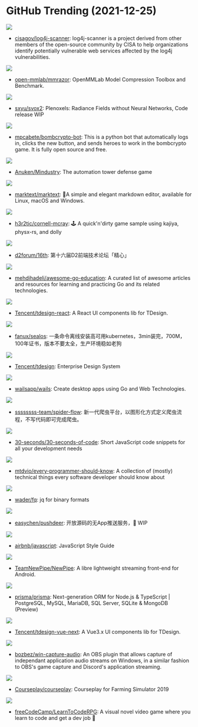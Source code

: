 # GitHub Trending (2021-12-25)

![](https://img.shields.io/badge/Java-New%20140-green?style=flat-square&logo=appveyor)
- [cisagov/log4j-scanner](https://github.com/cisagov/log4j-scanner): log4j-scanner is a project derived from other members of the open-source community by CISA to help organizations identify potentially vulnerable web services affected by the log4j vulnerabilities.

![](https://img.shields.io/badge/Python-New%2033-green?style=flat-square&logo=appveyor)
- [open-mmlab/mmrazor](https://github.com/open-mmlab/mmrazor): OpenMMLab Model Compression Toolbox and Benchmark.

![](https://img.shields.io/badge/Python-New%2049-green?style=flat-square&logo=appveyor)
- [sxyu/svox2](https://github.com/sxyu/svox2): Plenoxels: Radiance Fields without Neural Networks, Code release WIP

![](https://img.shields.io/badge/Python-New%2026-green?style=flat-square&logo=appveyor)
- [mpcabete/bombcrypto-bot](https://github.com/mpcabete/bombcrypto-bot): This is a python bot that automatically logs in, clicks the new button, and sends heroes to work in the bombcrypto game. It is fully open source and free.

![](https://img.shields.io/badge/Java-New%2036-green?style=flat-square&logo=appveyor)
- [Anuken/Mindustry](https://github.com/Anuken/Mindustry): The automation tower defense game

![](https://img.shields.io/badge/JavaScript-New%20204-green?style=flat-square&logo=appveyor)
- [marktext/marktext](https://github.com/marktext/marktext): 📝A simple and elegant markdown editor, available for Linux, macOS and Windows.

![](https://img.shields.io/badge/Rust-New%2050-green?style=flat-square&logo=appveyor)
- [h3r2tic/cornell-mcray](https://github.com/h3r2tic/cornell-mcray): 🕹 A quick'n'dirty game sample using kajiya, physx-rs, and dolly

![](https://img.shields.io/badge/none-New%2011-green?style=flat-square&logo=appveyor)
- [d2forum/16th](https://github.com/d2forum/16th): 第十六届D2前端技术论坛「精心」

![](https://img.shields.io/badge/Go-New%2058-green?style=flat-square&logo=appveyor)
- [mehdihadeli/awesome-go-education](https://github.com/mehdihadeli/awesome-go-education): A curated list of awesome articles and resources for learning and practicing Go and its related technologies.

![](https://img.shields.io/badge/TypeScript-New%2031-green?style=flat-square&logo=appveyor)
- [Tencent/tdesign-react](https://github.com/Tencent/tdesign-react): A React UI components lib for TDesign.

![](https://img.shields.io/badge/Go-New%2059-green?style=flat-square&logo=appveyor)
- [fanux/sealos](https://github.com/fanux/sealos): 一条命令离线安装高可用kubernetes，3min装完，700M，100年证书，版本不要太全，生产环境稳如老狗

![](https://img.shields.io/badge/none-New%20142-green?style=flat-square&logo=appveyor)
- [Tencent/tdesign](https://github.com/Tencent/tdesign): Enterprise Design System

![](https://img.shields.io/badge/Go-New%2050-green?style=flat-square&logo=appveyor)
- [wailsapp/wails](https://github.com/wailsapp/wails): Create desktop apps using Go and Web Technologies.

![](https://img.shields.io/badge/Java-New%2069-green?style=flat-square&logo=appveyor)
- [ssssssss-team/spider-flow](https://github.com/ssssssss-team/spider-flow): 新一代爬虫平台，以图形化方式定义爬虫流程，不写代码即可完成爬虫。

![](https://img.shields.io/badge/JavaScript-New%20206-green?style=flat-square&logo=appveyor)
- [30-seconds/30-seconds-of-code](https://github.com/30-seconds/30-seconds-of-code): Short JavaScript code snippets for all your development needs

![](https://img.shields.io/badge/none-New%20333-green?style=flat-square&logo=appveyor)
- [mtdvio/every-programmer-should-know](https://github.com/mtdvio/every-programmer-should-know): A collection of (mostly) technical things every software developer should know about

![](https://img.shields.io/badge/Go-New%20342-green?style=flat-square&logo=appveyor)
- [wader/fq](https://github.com/wader/fq): jq for binary formats

![](https://img.shields.io/badge/PHP-New%2030-green?style=flat-square&logo=appveyor)
- [easychen/pushdeer](https://github.com/easychen/pushdeer): 开放源码的无App推送服务，🚧 WIP

![](https://img.shields.io/badge/JavaScript-New%20123-green?style=flat-square&logo=appveyor)
- [airbnb/javascript](https://github.com/airbnb/javascript): JavaScript Style Guide

![](https://img.shields.io/badge/Java-New%2016-green?style=flat-square&logo=appveyor)
- [TeamNewPipe/NewPipe](https://github.com/TeamNewPipe/NewPipe): A libre lightweight streaming front-end for Android.

![](https://img.shields.io/badge/TypeScript-New%20159-green?style=flat-square&logo=appveyor)
- [prisma/prisma](https://github.com/prisma/prisma): Next-generation ORM for Node.js & TypeScript | PostgreSQL, MySQL, MariaDB, SQL Server, SQLite & MongoDB (Preview)

![](https://img.shields.io/badge/TypeScript-New%2027-green?style=flat-square&logo=appveyor)
- [Tencent/tdesign-vue-next](https://github.com/Tencent/tdesign-vue-next): A Vue3.x UI components lib for TDesign.

![](https://img.shields.io/badge/C%2B%2B-New%2022-green?style=flat-square&logo=appveyor)
- [bozbez/win-capture-audio](https://github.com/bozbez/win-capture-audio): An OBS plugin that allows capture of independant application audio streams on Windows, in a similar fashion to OBS's game capture and Discord's application streaming.

![](https://img.shields.io/badge/Lua-New%2010-green?style=flat-square&logo=appveyor)
- [Courseplay/courseplay](https://github.com/Courseplay/courseplay): Courseplay for Farming Simulator 2019

![](https://img.shields.io/badge/Ren'Py-New%2071-green?style=flat-square&logo=appveyor)
- [freeCodeCamp/LearnToCodeRPG](https://github.com/freeCodeCamp/LearnToCodeRPG): A visual novel video game where you learn to code and get a dev job 🎯

